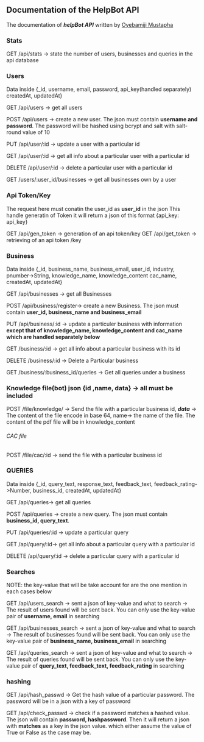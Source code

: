 ## Documentation of the HelpBot API

The documentation of ***helpBot API*** written by [Oyebamiji Mustapha](https://twitter.com/musoye1)


### Stats

GET /api/stats -> state the number of users, businesses and queries in the api database


### Users

Data inside {_id, username, email, password, api_key(handled separately) createdAt, updatedAt}

GET /api/users -> get all users

POST /api/users -> create a new user.
The json must contain **username and password**. The password will be hashed using bcrypt and salt with salt-round value of 10

PUT /api/user/:id -> update a user with a particular id

GET /api/user/:id -> get all info about a particular user with a particular id

DELETE /api/user/:id -> delete a particular user with a particular id

GET /users/:user_id/businesses -> get all businesses own by a user

### Api Token/Key
The request here must conatin the user_id as **user_id** in the json
This handle generatin of Token it will return a json of this format {api_key: api_key}

GET /api/gen_token -> generation of an api token/key
GET /api/get_token -> retrieving of an api token /key


### Business
Data inside {_id, business_name, business_email, user_id, industry,  pnumber->String, knowledge_name, knowledge_content cac_name, createdAt, updatedAt}

GET /api/businesses -> get all Businesses

POST /api/business/register-> create a new Business.
The json must contain **user_id, business_name and business_email**

PUT /api/business/:id -> update a particuler business with information **except that of  knowledge_name, knowledge_content and cac_name which are handled separately below**

GET /business/:id -> get all info about a particular business with its id

DELETE /business/:id -> Delete a Particular business

GET /business/:business_id/queries -> Get all queries under a business

### Knowledge file(bot) json {id ,name, data} -> all must be included
POST /file/knowledge/ -> Send the file with a particular business id, ***data*** -> The content of the file encode in base 64, name-> the name of the file.
The content of the pdf file will be in knowledge_content

###### CAC file
POST /file/cac/:id -> send the file with a particular business id

### QUERIES

Data inside {_id, query_text, response_text, feedback_text, feedback_rating->Number, business_id, createdAt, updatedAt}

GET /api/queries-> get all queries

POST /api/queries -> create a new query.
The json must contain **business_id, query_text**.

PUT /api/queries/:id -> update a particular query

GET /api/query/:id-> get all info about a particular query with a particular id

DELETE /api/query/:id -> delete a particular query with a particular id

### Searches
NOTE: the key-value that will be take account for are the one mention in each cases below

GET /api/users_search -> sent a json of key-value and what to search
-> The result of users found will be sent back.
You can only use the  key-value pair of  **username, email** in searching

GET /api/businesses_search -> sent a json of key-value and what to search
-> The result of businesses found will be sent back.
You can only use the  key-value pair of  **business_name, business_email** in searching

GET /api/queries_search -> sent a json of key-value and what to search
-> The result of queries found will be sent back.
You can only use the  key-value pair of  **query_text, feedback_text, feedback_rating** in searching

### hashing

GET /api/hash_passwd -> Get the hash value of a particular password. The password will be in a json with a key  of password

GET /api/check_passwd -> check if a password matches a hashed value. The json will contain **password, hashpassword**. Then it will return a json with **matches** as a key in the json value. which either assume the value of True or False as the case may be.





